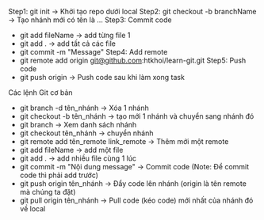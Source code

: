 Step1: git init
-> Khởi tạo repo dưới local
Step2: git checkout -b branchName
-> Tạo nhánh mới có tên là ...
Step3: Commit code
- git add fileName -> add từng file 1
- git add . -> add tất cả các file
- git commit -m "Message"
Step4: Add remote
- git remote add origin git@github.com:htkhoi/learn-git.git 
Step5: Push code
- git push origin
-> Push code sau khi làm xong task


Các lệnh Git cơ bản
- git branch -d tên_nhánh -> Xóa 1 nhánh
- git checkout -b tên_nhánh -> tạo mới 1 nhánh và chuyển sang nhánh đó
- git branch -> Xem danh sách nhánh
- git checkout tên_nhánh -> chuyển nhánh
- git remote add tên_remote link_remote -> Thêm mới một remote
- git add fileName -> add một file
- git add . -> add nhiều file cùng 1 lúc
- git commit -m "Nội dung message" -> Commit code (Note: Để commit code thì phải add trước)
- git push origin tên_nhánh -> Đẩy code lên nhánh  (origin là tên remote mà chúng ta đặt)
- git pull origin tên_nhánh -> Pull code (kéo code) mới nhất của nhánh đó về local